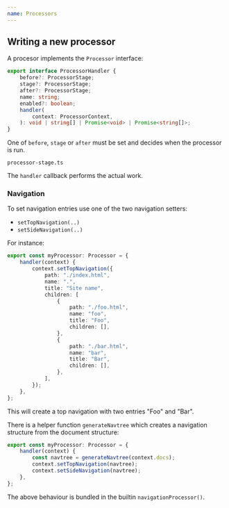 ```yaml
---
name: Processors
---
```


## Writing a new processor

A procesor implements the `Processor` interface:

```ts
export interface ProcessorHandler {
    before?: ProcessorStage;
    stage?: ProcessorStage;
    after?: ProcessorStage;
    name: string;
    enabled?: boolean;
    handler(
        context: ProcessorContext,
    ): void | string[] | Promise<void> | Promise<string[]>;
}
```

One of `before`, `stage` or `after` must be set and decides when the processor is run.

```import
processor-stage.ts
```

The `handler` callback performs the actual work.

### Navigation

To set navigation entries use one of the two navigation setters:

-   `setTopNavigation(..)`
-   `setSideNavigation(..)`

For instance:

```ts
export const myProcessor: Processor = {
    handler(context) {
        context.setTopNavigation({
            path: "./index.html",
            name: ".",
            title: "Site name",
            children: [
                {
                    path: "./foo.html",
                    name: "foo",
                    title: "Foo",
                    children: [],
                },
                {
                    path: "./bar.html",
                    name: "bar",
                    title: "Bar",
                    children: [],
                },
            ],
        });
    },
};
```

This will create a top navigation with two entries "Foo" and "Bar".

There is a helper function `generateNavtree` which creates a navigation structure from the document structure:

```ts
export const myProcessor: Processor = {
    handler(context) {
        const navtree = generateNavtree(context.docs);
        context.setTopNavigation(navtree);
        context.setSideNavigation(navtree);
    },
};
```

The above behaviour is bundled in the builtin `navigationProcessor()`.
